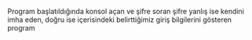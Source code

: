 Program başlatıldığında konsol açan ve şifre soran şifre yanlış ise kendini imha eden, doğru ise içerisindeki belirttiğimiz giriş bilgilerini gösteren program
